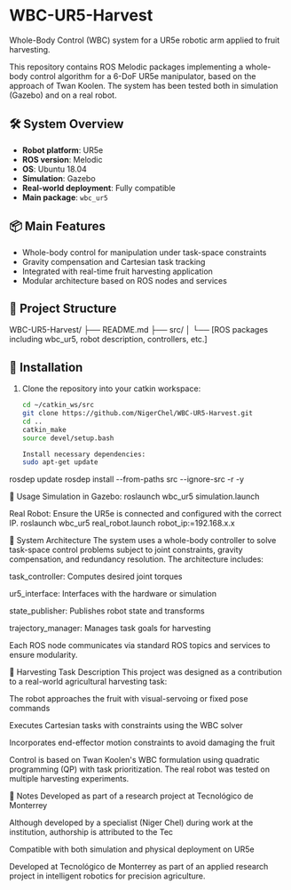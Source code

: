 # WBC-UR5-Harvest

Whole-Body Control (WBC) system for a UR5e robotic arm applied to fruit harvesting.

This repository contains ROS Melodic packages implementing a whole-body control algorithm for a 6-DoF UR5e manipulator, based on the approach of Twan Koolen. The system has been tested both in simulation (Gazebo) and on a real robot.

## 🛠 System Overview
- **Robot platform**: UR5e
- **ROS version**: Melodic
- **OS**: Ubuntu 18.04
- **Simulation**: Gazebo
- **Real-world deployment**: Fully compatible
- **Main package**: `wbc_ur5`

## 📦 Main Features
- Whole-body control for manipulation under task-space constraints
- Gravity compensation and Cartesian task tracking
- Integrated with real-time fruit harvesting application
- Modular architecture based on ROS nodes and services

## 📁 Project Structure

WBC-UR5-Harvest/
├── README.md
├── src/
│ └── [ROS packages including wbc_ur5, robot description, controllers, etc.]

## 🚀 Installation

1. Clone the repository into your catkin workspace:
   ```bash
   cd ~/catkin_ws/src
   git clone https://github.com/NigerChel/WBC-UR5-Harvest.git
   cd ..
   catkin_make
   source devel/setup.bash

   Install necessary dependencies:
   sudo apt-get update
  rosdep update
  rosdep install --from-paths src --ignore-src -r -y

  🧪 Usage
Simulation in Gazebo:
roslaunch wbc_ur5 simulation.launch

Real Robot:
Ensure the UR5e is connected and configured with the correct IP.
roslaunch wbc_ur5 real_robot.launch robot_ip:=192.168.x.x

🧠 System Architecture
The system uses a whole-body controller to solve task-space control problems subject to joint constraints, gravity compensation, and redundancy resolution. The architecture includes:

task_controller: Computes desired joint torques

ur5_interface: Interfaces with the hardware or simulation

state_publisher: Publishes robot state and transforms

trajectory_manager: Manages task goals for harvesting

Each ROS node communicates via standard ROS topics and services to ensure modularity.

🍎 Harvesting Task Description
This project was designed as a contribution to a real-world agricultural harvesting task:

The robot approaches the fruit with visual-servoing or fixed pose commands

Executes Cartesian tasks with constraints using the WBC solver

Incorporates end-effector motion constraints to avoid damaging the fruit

Control is based on Twan Koolen's WBC formulation using quadratic programming (QP) with task prioritization. The real robot was tested on multiple harvesting experiments.

📌 Notes
Developed as part of a research project at Tecnológico de Monterrey

Although developed by a specialist (Niger Chel) during work at the institution, authorship is attributed to the Tec

Compatible with both simulation and physical deployment on UR5e

Developed at Tecnológico de Monterrey as part of an applied research project in intelligent robotics for precision agriculture.








